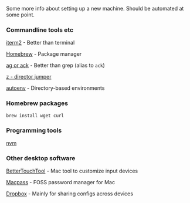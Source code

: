 Some more info about setting up a new machine. Should be automated at some point.


### Commandline tools etc

[iterm2](https://www.iterm2.com/) - Better than terminal

[Homebrew](https://brew.sh/) - Package manager

[ag or ack](https://github.com/ggreer/the_silver_searcher#macos) - Better than grep (alias to `ack`)

[z - director jumper](https://github.com/rupa/z)

[autoenv](https://github.com/inishchith/autoenv) - Directory-based environments

### Homebrew packages

`brew install wget curl`


### Programming tools

[nvm](https://github.com/nvm-sh/nvm#install--update-script)

### Other desktop software

[BetterTouchTool](https://www.folivora.ai/) - Mac tool to customize input devices

[Macpass](https://macpassapp.org/) - FOSS password manager for Mac

[Dropbox](https://www.dropbox.com/install) - Mainly for sharing configs across devices
